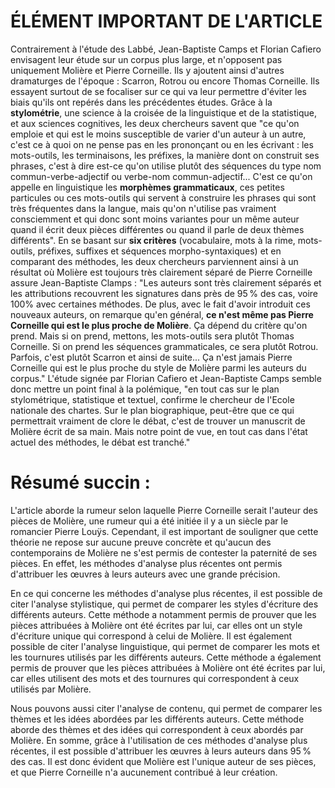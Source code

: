 # ÉLÉMENT IMPORTANT DE L'ARTICLE

Contrairement à l'étude des Labbé, Jean-Baptiste Camps et Florian Cafiero envisagent leur étude sur un corpus plus large, et n'opposent pas uniquement Molière et Pierre Corneille. Ils y ajoutent ainsi d'autres dramaturges de l'époque : Scarron, Rotrou ou encore Thomas Corneille. Ils essayent  surtout de se focaliser sur ce qui va leur permettre d'éviter les biais qu'ils ont repérés dans les précédentes études. Grâce à la **stylométrie**, une science à la croisée de la linguistique et de la statistique, et aux sciences cognitives, les deux chercheurs savent que "ce qu'on emploie et qui est le moins susceptible de varier d'un auteur à un autre, c'est ce à quoi on ne pense pas en les prononçant ou en les écrivant : les mots-outils, les terminaisons, les préfixes, la manière dont on construit ses phrases, c'est à dire est-ce qu'on utilise plutôt des séquences du type nom commun-verbe-adjectif ou verbe-nom commun-adjectif... C'est ce qu'on appelle en linguistique les **morphèmes grammaticaux**, ces petites particules ou ces mots-outils qui servent à construire les phrases qui sont très fréquentes dans la langue, mais qu'on n'utilise pas vraiment consciemment et qui donc sont moins variantes pour un même auteur quand il écrit deux pièces différentes ou quand il parle de deux thèmes différents".
En se basant sur **six critères** (vocabulaire, mots à la rime, mots-outils, préfixes, suffixes et séquences morpho-syntaxiques) et en comparant des méthodes, les deux chercheurs parviennent ainsi à un résultat où Molière est toujours très clairement séparé de Pierre Corneille assure Jean-Baptiste Clamps : "Les auteurs sont très clairement séparés et les attributions recouvrent les signatures dans près de 95 % des cas, voire 100% avec certaines méthodes. De plus, avec le fait d'avoir introduit ces nouveaux auteurs, on remarque qu'en général, **ce n'est même pas Pierre Corneille qui est le plus proche de Molière**. Ça dépend du critère qu'on prend. Mais si on prend, mettons, les mots-outils sera plutôt Thomas Corneille. Si on prend les séquences grammaticales, ce sera plutôt Rotrou. Parfois, c'est plutôt Scarron et ainsi de suite... Ça n'est jamais Pierre Corneille qui est le plus proche du style de Molière parmi les auteurs du corpus."
L'étude signée par Florian Cafiero et Jean-Baptiste Camps semble donc mettre un point final à la polémique, "en tout cas sur le plan stylométrique, statistique et textuel, confirme le chercheur de l'Ecole nationale des chartes. Sur le plan biographique, peut-être que ce qui permettrait vraiment de clore le débat, c'est de trouver un manuscrit de Molière écrit de sa main. Mais notre point de vue, en tout cas dans l'état actuel des méthodes, le débat est tranché."

# Résumé succin :

L'article aborde la rumeur selon laquelle Pierre Corneille serait l'auteur des pièces de Molière, une rumeur qui a été initiée il y a un siècle par le romancier Pierre Louÿs. Cependant, il est important de souligner que cette théorie ne repose sur aucune preuve concrète et qu'aucun des contemporains de Molière ne s'est permis de contester la paternité de ses pièces. En effet, les méthodes d'analyse plus récentes ont permis d'attribuer les œuvres à leurs auteurs avec une grande précision.

En ce qui concerne les méthodes d'analyse plus récentes, il est possible de citer l'analyse stylistique, qui permet de comparer les styles d'écriture des différents auteurs. Cette méthode a notamment permis de prouver que les pièces attribuées à Molière ont été écrites par lui, car elles ont un style d'écriture unique qui correspond à celui de Molière. Il est également possible de citer l'analyse linguistique, qui permet de comparer les mots et les tournures utilisés par les différents auteurs. Cette méthode a également permis de prouver que les pièces attribuées à Molière ont été écrites par lui, car elles utilisent des mots et des tournures qui correspondent à ceux utilisés par Molière.

Nous pouvons aussi citer l'analyse de contenu, qui permet de comparer les thèmes et les idées abordées par les différents auteurs. Cette méthode aborde des thèmes et des idées qui correspondent à ceux abordés par Molière. En somme, grâce à l'utilisation de ces méthodes d'analyse plus récentes, il est possible d'attribuer les œuvres à leurs auteurs dans 95 % des cas. Il est donc évident que Molière est l'unique auteur de ses pièces, et que Pierre Corneille n'a aucunement contribué à leur création.